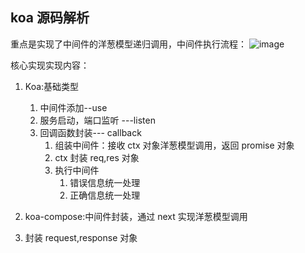## koa 源码解析

重点是实现了中间件的洋葱模型递归调用，中间件执行流程：
![image](http://www.zmscode.cn/mdImages/koa-design.png)

核心实现实现内容：

1. Koa:基础类型

   1. 中间件添加--use
   2. 服务启动，端口监听 ---listen
   3. 回调函数封装--- callback
      1. 组装中间件：接收 ctx 对象洋葱模型调用，返回 promise 对象
      2. ctx 封装 req,res 对象
      3. 执行中间件
         1. 错误信息统一处理
         2. 正确信息统一处理

2. koa-compose:中间件封装，通过 next 实现洋葱模型调用
3. 封装 request,response 对象
